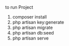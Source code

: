 to run Project

1. composer install
2. php artisan key:generate
3. php artisan migrate
4. php artisan db:seed
5. php artisan serve
